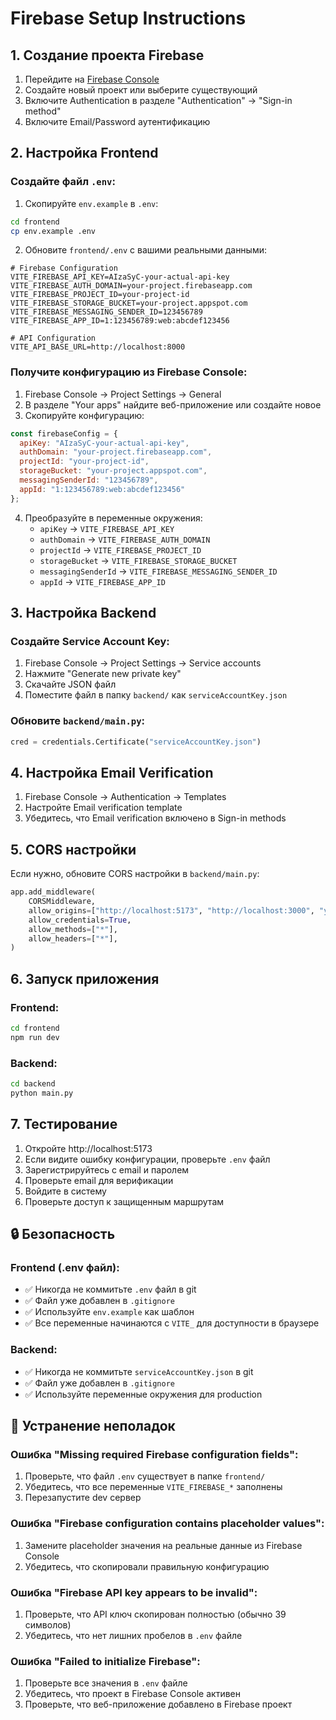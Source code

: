 # Firebase Setup Instructions

## 1. Создание проекта Firebase

1. Перейдите на [Firebase Console](https://console.firebase.google.com/)
2. Создайте новый проект или выберите существующий
3. Включите Authentication в разделе "Authentication" → "Sign-in method"
4. Включите Email/Password аутентификацию

## 2. Настройка Frontend

### Создайте файл `.env`:

1. Скопируйте `env.example` в `.env`:
```bash
cd frontend
cp env.example .env
```

2. Обновите `frontend/.env` с вашими реальными данными:

```env
# Firebase Configuration
VITE_FIREBASE_API_KEY=AIzaSyC-your-actual-api-key
VITE_FIREBASE_AUTH_DOMAIN=your-project.firebaseapp.com
VITE_FIREBASE_PROJECT_ID=your-project-id
VITE_FIREBASE_STORAGE_BUCKET=your-project.appspot.com
VITE_FIREBASE_MESSAGING_SENDER_ID=123456789
VITE_FIREBASE_APP_ID=1:123456789:web:abcdef123456

# API Configuration
VITE_API_BASE_URL=http://localhost:8000
```

### Получите конфигурацию из Firebase Console:

1. Firebase Console → Project Settings → General
2. В разделе "Your apps" найдите веб-приложение или создайте новое
3. Скопируйте конфигурацию:

```javascript
const firebaseConfig = {
  apiKey: "AIzaSyC-your-actual-api-key",
  authDomain: "your-project.firebaseapp.com",
  projectId: "your-project-id",
  storageBucket: "your-project.appspot.com",
  messagingSenderId: "123456789",
  appId: "1:123456789:web:abcdef123456"
};
```

4. Преобразуйте в переменные окружения:
   - `apiKey` → `VITE_FIREBASE_API_KEY`
   - `authDomain` → `VITE_FIREBASE_AUTH_DOMAIN`
   - `projectId` → `VITE_FIREBASE_PROJECT_ID`
   - `storageBucket` → `VITE_FIREBASE_STORAGE_BUCKET`
   - `messagingSenderId` → `VITE_FIREBASE_MESSAGING_SENDER_ID`
   - `appId` → `VITE_FIREBASE_APP_ID`

## 3. Настройка Backend

### Создайте Service Account Key:

1. Firebase Console → Project Settings → Service accounts
2. Нажмите "Generate new private key"
3. Скачайте JSON файл
4. Поместите файл в папку `backend/` как `serviceAccountKey.json`

### Обновите `backend/main.py`:

```python
cred = credentials.Certificate("serviceAccountKey.json")
```

## 4. Настройка Email Verification

1. Firebase Console → Authentication → Templates
2. Настройте Email verification template
3. Убедитесь, что Email verification включено в Sign-in methods

## 5. CORS настройки

Если нужно, обновите CORS настройки в `backend/main.py`:

```python
app.add_middleware(
    CORSMiddleware,
    allow_origins=["http://localhost:5173", "http://localhost:3000", "your-production-domain"],
    allow_credentials=True,
    allow_methods=["*"],
    allow_headers=["*"],
)
```

## 6. Запуск приложения

### Frontend:
```bash
cd frontend
npm run dev
```

### Backend:
```bash
cd backend
python main.py
```

## 7. Тестирование

1. Откройте http://localhost:5173
2. Если видите ошибку конфигурации, проверьте `.env` файл
3. Зарегистрируйтесь с email и паролем
4. Проверьте email для верификации
5. Войдите в систему
6. Проверьте доступ к защищенным маршрутам

## 🔒 Безопасность

### Frontend (.env файл):
- ✅ Никогда не коммитьте `.env` файл в git
- ✅ Файл уже добавлен в `.gitignore`
- ✅ Используйте `env.example` как шаблон
- ✅ Все переменные начинаются с `VITE_` для доступности в браузере

### Backend:
- ✅ Никогда не коммитьте `serviceAccountKey.json` в git
- ✅ Файл уже добавлен в `.gitignore`
- ✅ Используйте переменные окружения для production

## 🚨 Устранение неполадок

### Ошибка "Missing required Firebase configuration fields":
1. Проверьте, что файл `.env` существует в папке `frontend/`
2. Убедитесь, что все переменные `VITE_FIREBASE_*` заполнены
3. Перезапустите dev сервер

### Ошибка "Firebase configuration contains placeholder values":
1. Замените placeholder значения на реальные данные из Firebase Console
2. Убедитесь, что скопировали правильную конфигурацию

### Ошибка "Firebase API key appears to be invalid":
1. Проверьте, что API ключ скопирован полностью (обычно 39 символов)
2. Убедитесь, что нет лишних пробелов в `.env` файле

### Ошибка "Failed to initialize Firebase":
1. Проверьте все значения в `.env` файле
2. Убедитесь, что проект в Firebase Console активен
3. Проверьте, что веб-приложение добавлено в Firebase проект 